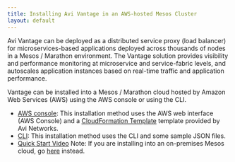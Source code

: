 ```yaml
---
title: Installing Avi Vantage in an AWS-hosted Mesos Cluster
layout: default
---
```

Avi Vantage can be deployed as a distributed service proxy (load balancer) for microservices-based applications deployed across thousands of nodes in a Mesos / Marathon environment. The Vantage solution provides visibility and performance monitoring at microservice and service-fabric levels, and autoscales application instances based on real-time traffic and application performance.

Vantage can be installed into a Mesos / Marathon cloud hosted by Amazon Web Services (AWS) using the AWS console or using the CLI.

* <a href="/docs/latest/installing-avi-integration-with-mesos-in-aws">AWS console</a>: This installation method uses the AWS web interface (AWS Console) and a <a href="//cdn2.hubspot.net/hubfs/443964/Web_Document_Folder/Mesos-avi-cloudformation-15.3.json?t=1455301692246">CloudFormation Template</a> template provided by Avi Networks.
* <a href="/2016/02/16/installing-mesos-in-aws-using-the-cli/">CLI</a>: This installation method uses the CLI and some sample JSON files.
* <a href="https://youtu.be/4p4L5dtgRis">Quick Start Video</a>
Note: If you are installing into an on-premises Mesos cloud, go <a href="/2016/01/27/deploying-avi-vantage-with-mesosphere-dcos-on-premises/">here</a> instead.